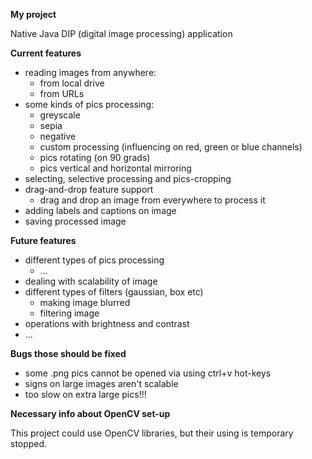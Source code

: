 **My project**

Native Java DIP (digital image processing) application

**Current features**

- reading images from anywhere:
    - from local drive
    - from URLs
- some kinds of pics processing:
    - greyscale
    - sepia
    - negative
    - custom processing (influencing on red, green or blue channels)
    - pics rotating (on 90 grads)
    - pics vertical and horizontal mirroring
- selecting, selective processing and pics-cropping
- drag-and-drop feature support
    - drag and drop an image from everywhere to process it 
- adding labels and captions on image
- saving processed image

**Future features**

- different types of pics processing
    - ...
- dealing with scalability of image
- different types of filters (gaussian, box etc)
    - making image blurred
    - filtering image
- operations with brightness and contrast
- ...

**Bugs those should be fixed** 
- some .png pics cannot be opened via using ctrl+v hot-keys
- signs on large images aren't scalable
- too slow on extra large pics!!!

**Necessary info about OpenCV set-up**
 
This project could use OpenCV libraries, but their using is temporary stopped.
